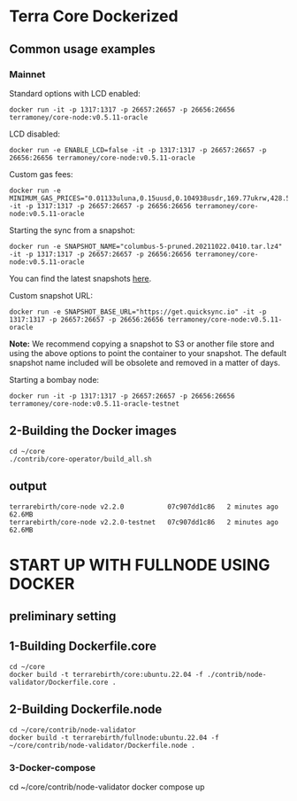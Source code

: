 # Terra Core Dockerized

## Common usage examples 

### Mainnet 

Standard options with LCD enabled: 

```
docker run -it -p 1317:1317 -p 26657:26657 -p 26656:26656 terramoney/core-node:v0.5.11-oracle
```

LCD disabled: 

```
docker run -e ENABLE_LCD=false -it -p 1317:1317 -p 26657:26657 -p 26656:26656 terramoney/core-node:v0.5.11-oracle
```

Custom gas fees: 

```
docker run -e MINIMUM_GAS_PRICES="0.01133uluna,0.15uusd,0.104938usdr,169.77ukrw,428.571umnt,0.125ueur,0.98ucny,16.37ujpy,0.11ugbp,10.88uinr,0.19ucad,0.14uchf,0.19uaud,0.2usgd,4.62uthb,1.25usek,1.25unok,0.9udkk,2180.0uidr,7.6uphp,1.17uhkd" -it -p 1317:1317 -p 26657:26657 -p 26656:26656 terramoney/core-node:v0.5.11-oracle
```

Starting the sync from a snapshot:

```
docker run -e SNAPSHOT_NAME="columbus-5-pruned.20211022.0410.tar.lz4" -it -p 1317:1317 -p 26657:26657 -p 26656:26656 terramoney/core-node:v0.5.11-oracle
```

You can find the latest snapshots [here](https://quicksync.io/networks/terra.html).

Custom snapshot URL:

```
docker run -e SNAPSHOT_BASE_URL="https://get.quicksync.io" -it -p 1317:1317 -p 26657:26657 -p 26656:26656 terramoney/core-node:v0.5.11-oracle
```

**Note:** We recommend copying a snapshot to S3 or another file store and using the above options to point the container to your snapshot. The default snapshot name included will be obsolete and removed in a matter of days.

Starting a bombay node: 

```
docker run -it -p 1317:1317 -p 26657:26657 -p 26656:26656 terramoney/core-node:v0.5.11-oracle-testnet
```

## 2-Building the Docker images

```
cd ~/core
./contrib/core-operator/build_all.sh
```
## output 

```
terrarebirth/core-node v2.2.0           07c907dd1c86   2 minutes ago   62.6MB
terrarebirth/core-node v2.2.0-testnet   07c907dd1c86   2 minutes ago   62.6MB
```

# START UP WITH FULLNODE USING DOCKER

## preliminary setting 


## 1-Building Dockerfile.core
```
cd ~/core
docker build -t terrarebirth/core:ubuntu.22.04 -f ./contrib/node-validator/Dockerfile.core .
```
## 2-Building Dockerfile.node
```
cd ~/core/contrib/node-validator
docker build -t terrarebirth/fullnode:ubuntu.22.04 -f ~/core/contrib/node-validator/Dockerfile.node .
```
### 3-Docker-compose
cd ~/core/contrib/node-validator
docker compose up
